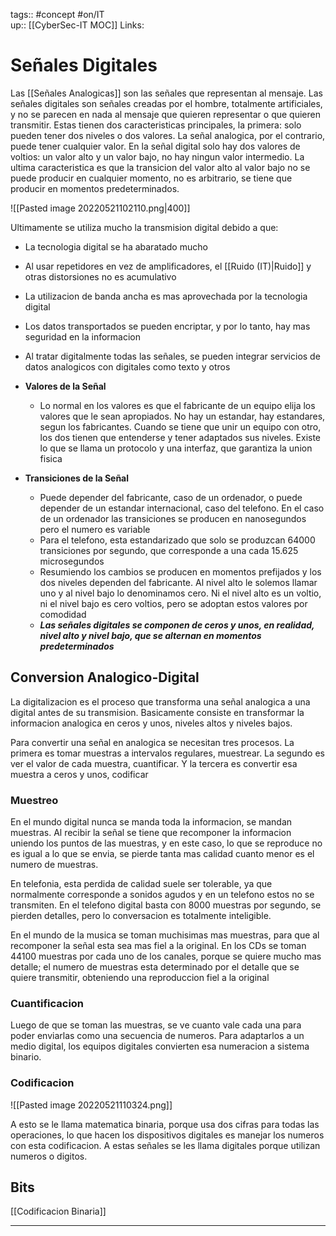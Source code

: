 tags:: #concept #on/IT  
up:: [[CyberSec-IT MOC]]
Links: 
# Señales Digitales
Las [[Señales Analogicas]] son las señales que representan al mensaje. Las señales digitales son señales creadas por el hombre, totalmente artificiales, y no se parecen en nada al mensaje que quieren representar o que quieren transmitir. Estas tienen dos caracteristicas principales, la primera: solo pueden tener dos niveles o dos valores. La señal analogica, por el contrario, puede tener cualquier valor. En la señal digital solo hay dos valores de voltios: un valor alto y un valor bajo, no hay ningun valor intermedio. La ultima caracteristica es que la transicion del valor alto al valor bajo no se puede producir en cualquier momento, no es arbitrario, se tiene que producir en momentos predeterminados.

![[Pasted image 20220521102110.png|400]]

Ultimamente se utiliza mucho la transmision digital debido a que:
- La tecnologia digital se ha abaratado mucho
- Al usar repetidores en vez de amplificadores, el [[Ruido (IT)|Ruido]] y otras distorsiones no es acumulativo
- La utilizacion de banda ancha es mas aprovechada por la tecnologia digital
- Los datos transportados se pueden encriptar, y por lo tanto, hay mas seguridad en la informacion
- Al tratar digitalmente todas las señales, se pueden integrar servicios de datos analogicos con digitales como texto y otros

- **Valores de la Señal**
	- Lo normal en los valores es que el fabricante de un equipo elija los valores que le sean apropiados. No hay un estandar, hay estandares, segun los fabricantes. Cuando se tiene que unir un equipo con otro, los dos tienen que entenderse y tener adaptados sus niveles. Existe lo que se llama un protocolo y una interfaz, que garantiza la union fisica
- **Transiciones de la Señal**
	- Puede depender del fabricante, caso de un ordenador, o puede depender de un estandar internacional, caso del telefono. En el caso de un ordenador las transiciones se producen en nanosegundos pero el numero es variable
	- Para el telefono, esta estandarizado que solo se produzcan 64000 transiciones por segundo, que corresponde a una cada 15.625 microsegundos
	- Resumiendo los cambios se producen en momentos prefijados y los dos niveles dependen del fabricante. Al nivel alto le solemos llamar uno y al nivel bajo lo denominamos cero. Ni el nivel alto es un voltio, ni el nivel bajo es cero voltios, pero se adoptan estos valores por comodidad
	- ***Las señales digitales se componen de ceros y unos, en realidad, nivel alto y nivel bajo, que se alternan en momentos predeterminados***

## Conversion Analogico-Digital
La digitalizacion es el proceso que transforma una señal analogica a una digital antes de su transmision. Basicamente consiste en transformar la informacion analogica en ceros y unos, niveles altos y niveles bajos.

Para convertir una señal en analogica se necesitan tres procesos. La primera es tomar muestras a intervalos regulares, muestrear. La segundo es ver el valor de cada muestra, cuantificar. Y la tercera es convertir esa muestra a ceros y unos, codificar

### Muestreo
En el mundo digital nunca se manda toda la informacion, se mandan muestras. Al recibir la señal se tiene que recomponer la informacion uniendo los puntos de las muestras, y en este caso, lo que se reproduce no es igual a lo que se envia, se pierde tanta mas calidad cuanto menor es el numero de muestras.

En telefonia, esta perdida de calidad suele ser tolerable, ya que normalmente corresponde a sonidos agudos y en un telefono estos no se transmiten. En el telefono digital basta con 8000 muestras por segundo, se pierden detalles, pero lo conversacion es totalmente inteligible.

En el mundo de la musica se toman muchisimas mas muestras, para que al recomponer la señal esta sea mas fiel a la original. En los CDs se toman 44100 muestras por cada uno de los canales, porque se quiere mucho mas detalle; el numero de muestras esta determinado por el detalle que se quiere transmitir, obteniendo una reproduccion fiel a la original

### Cuantificacion
Luego de que se toman las muestras, se ve cuanto vale cada una para poder enviarlas como una secuencia de numeros. Para adaptarlos a un medio digital, los equipos digitales convierten esa numeracion a sistema binario.

### Codificacion
![[Pasted image 20220521110324.png]]

A esto se le llama matematica binaria, porque usa dos cifras para todas las operaciones, lo que hacen los dispositivos digitales es manejar los numeros con esta codificacion. A estas señales se les llama digitales porque utilizan numeros o digitos.

## Bits
[[Codificacion Binaria]]
___
